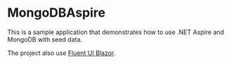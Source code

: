 ﻿# MongoDBAspire

This is a sample application that demonstrates how to use .NET Aspire and MongoDB with seed data.

The project also use [Fluent UI Blazor](https://github.com/microsoft/fluentui-blazor).